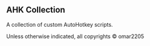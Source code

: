 ## AHK Collection
A collection of custom AutoHotkey scripts.


Unless otherwise indicated, all copyrights © omar2205
